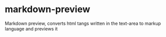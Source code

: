 # markdown-preview
Markdown preview, converts html tangs written in the text-area to markup language and previews it
